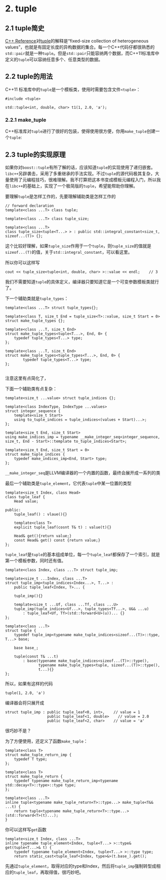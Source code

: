 # 2. tuple

## 2.1 tuple简史

[C++ Reference](http://en.cppreference.com/w/)对[tuple](http://en.cppreference.com/w/cpp/utility/tuple)的解释是“fixed-size collection of heterogeneous values”，也就是有固定长度的异构数据的集合。每一个C++代码仔都很熟悉的`std::pair`就是一种`tuple`。但是`std::pair`只能容纳两个数据，而C++11标准库中定义的`tuple`可以容纳任意多个、任意类型的数据。

## 2.2 tuple的用法

C++11 标准库中的`tuple`是一个模板类，使用时需要包含文件`<tuple>`：

```
#include <tuple>

std::tuple<int, double, char> t1(1, 2.0, 'a');
```

### 2.2.1 make_tuple

C++标准库对`tuple`进行了很好的包装，使得使用很方便，你用`make_tuple`创建一个`tuple`:

## 2.3 tuple的实现原理

如果你对`boost::tuple`有所了解的话，应该知道`tuple`的实现使用了递归嵌套。`libc++`另辟袭击，采用了多重继承的手法实现。不过`tuple`的源代码极其复杂，大量使用了元编程技巧，很难理解。我不打算把这本书变成模板元编程入门，所以我在`libc++`的基础上，实现了一个极简版的`tuple`，希望能帮助你理解。

要理解`tuple`是怎样工作的，先要理解辅助类是怎样工作的

```
// forward declaration
template<class ...T> class tuple;

template<class ...T> class tuple_size;

template<class ...T>
class tuple_size<tuple<T...> > : public std::integral_constant<size_t, sizeof...(T)> {};
```

这个比较好理解，如果`tuple_size`作用于一个`tuple`，则`tuple_size`的值就是`sizeof...(T)`的值，关于`std::integral_constant`，可以看这里。

所以你可以这样写

```
cout << tuple_size<tuple<int, double, char> >::value << endl;    // 3
```
我们不需要知道`tuple`的具体定义，编译器只要知道它是一个可变参数模板类就行了。

下一个辅助类就是`tuple_types`：

```
template<class ...T> struct tuple_types{};

template<class T, size_t End = tuple_size<T>::value, size_t Start = 0>
struct make_tuple_types {};

template<class ...T, size_t End>
struct make_tuple_types<tuple<T...>, End, 0> {
    typedef tuple_types<T...> type;
};

template<class ...T, size_t End>
struct make_tuple_types<tuple_types<T...>, End, 0> {
        typedef tuple_types<T...> type;
};
    
```
注意这里有点简化了，

下面一个辅助类有点复杂：

```
template<size_t ...value> struct tuple_indices {};

template<class IndexType, IndexType ...values>
struct integer_sequence {
    template<size_t Start>
    using to_tuple_indices = tuple_indices<(values + Start)...>;
};

template<size_t End, size_t Start>
using make_indices_imp = typename __make_integer_seq<integer_sequence, size_t, End - Start>::template to_tuple_indices<Start>;

template<size_t End, size_t Start = 0>
struct make_tuple_indices {
    typedef make_indices_imp<End, Start> type;
};
```

`__make_integer_seq`是LLVM编译器的一个内置的函数，最终会展开成一系列的类

最后一个辅助类是`tuple_element`，它代表`tuple`中某一位置的类型



```
template<size_t Index, class Head>
class tuple_leaf {
    Head value;

public:
    tuple_leaf() : vlaue(){}
    
    template<class T>
    explicit tuple_leaf(cosnt T& t) : value(t){}
    
    Head& get(){return value;}
    const Head& get() const {return value;}
};
```

`tuple_leaf`是`tuple`的基本组成单位，每一个`tuple_leaf`都保存了一个索引，就是第一个模板参数，同时还有值。

```
template<class Index, class ...T> struct tuple_imp;

template<size_t ...Index, class ...T>
struct tuple_imp<tuple_indices<Index...>, T...> : 
    public tuple_leaf<Index, T>... {
    
    tuple_imp(){}
    
    template<size_t ...Uf, class ...Tf, class ...U>
    tuple_imp(tuple_indices<Uf...>, tuple_types<Tf...>, U&& ...u) 
        : tuple_leaf<Uf, Tf>(std::forward<U>(u))... {}
};

template<class ...T>
struct tuple {
    typedef tuple_imp<typename make_tuple_indices<sizeof...(T)>::type, T...> base;
    
    base base_;
    
    tuple(const T& ...t)
        : base(typename make_tuple_indices<sizeof...(T)>::type(),
               typename make_tuple_types<tuple, sizeof...(T)>::type(),
               t...){}
};
```

所以，如果有这样的代码

```
tuple(1, 2.0, 'a')
```

编译器会将只展开成

```
struct tuple_imp : public tuple_leaf<0, int>,    // value = 1
                   public tuple_leaf<1, double>    // value = 2.0
                   public tuple_leaf<2, char>    // value = 'a'
```

很巧妙不是？

为了方便使用，还定义了函数`make_tuple`：

```
template<class T>
struct make_tuple_return_imp {
    typedef T type;
};

template<class T>
struct make_tuple_return {
    typedef typename make_tuple_return_imp<typename std::decay<T>::type>::type type;
};

template<class ...T>
inline tuple<typename make_tuple_return<T>::type...> make_tuple<T&& ...t) {
    return tuple<typename make_tuple_return<T>::type...>(std::forward<T>(t)...);
}
```

你可以这样写`get`函数

```
template<size_t Index, class ...T>
inline typename tuple_element<Index, tuple<T...> >::type& get(tuple<T...>& t) {
    typedef typename tuple_element<Index, tuple<T...> >::type type;
    return static_cast<tuple_leaf<Index, type>&>(t.base_).get();
```

先通过`tuple_element`，取得对应的type和Index，然后将`tuple_imp`强制转型成相应的`tuple_leaf`，再取得值，很巧妙吧。